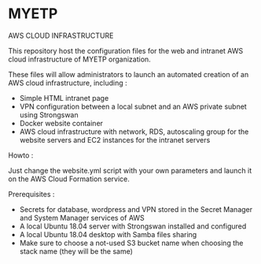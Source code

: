 # MYETP
AWS CLOUD INFRASTRUCTURE

This repository host the configuration files for the web and intranet AWS cloud infrastructure of MYETP organization.

These files will allow administrators to launch an automated creation of an AWS cloud infrastructure, including :

- Simple HTML intranet page
- VPN configuration between a local subnet and an AWS private subnet using Strongswan
- Docker website container
- AWS cloud infrastructure with network, RDS, autoscaling group for the website servers and EC2 instances for the intranet servers

Howto :

Just change the website.yml script with your own parameters and launch it on the AWS Cloud Formation service.

Prerequisites :

- Secrets for database, wordpress and VPN stored in the Secret Manager and System Manager services of AWS
- A local Ubuntu 18.04 server with Strongswan installed and configured
- A local Ubuntu 18.04 desktop with Samba files sharing
- Make sure to choose a not-used S3 bucket name when choosing the stack name (they will be the same)
